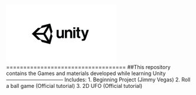 <img src="https://github.com/Kechushou/Unity/blob/master/images/unity.jpg" width="300">
===================================
##This repository contains the Games and materials developed while learning Unity
———————————
Includes:
1. Beginning Project (Jimmy Vegas)
2. Roll a ball game (Official tutorial)
3. 2D UFO (Official tutorial)
